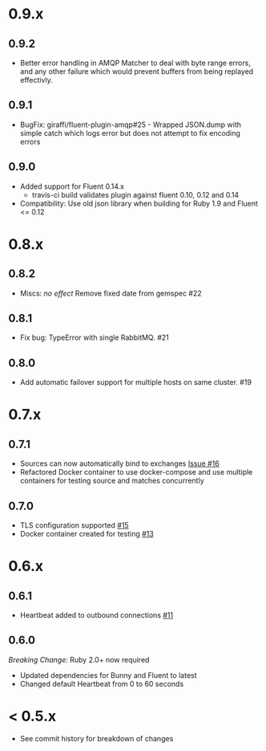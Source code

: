 # 0.9.x

## 0.9.2

* Better error handling in AMQP Matcher to deal with byte range errors, and
any other failure which would prevent buffers from being replayed effectivly.

## 0.9.1

* BugFix: giraffi/fluent-plugin-amqp#25 - Wrapped JSON.dump with simple catch which logs error but does not attempt to fix encoding errors

## 0.9.0

* Added support for Fluent 0.14.x
    * travis-ci build validates plugin against fluent 0.10, 0.12 and 0.14
* Compatibility: Use old json library when building for Ruby 1.9 and Fluent <= 0.12

# 0.8.x

## 0.8.2

* Miscs: *no effect* Remove fixed date from gemspec #22

## 0.8.1

* Fix bug: TypeError with single RabbitMQ. #21

## 0.8.0

* Add automatic failover support for multiple hosts on same cluster. #19

# 0.7.x

## 0.7.1

* Sources can now automatically bind to exchanges [Issue #16](https://github.com/giraffi/fluent-plugin-amqp/issues/16)
* Refactored Docker container to use docker-compose and use multiple containers for testing source and matches concurrently

## 0.7.0

* TLS configuration supported [#15](https://github.com/giraffi/fluent-plugin-amqp/pull/15)
* Docker container created for testing [#13](https://github.com/giraffi/fluent-plugin-amqp/pull/13)

# 0.6.x

## 0.6.1

* Heartbeat added to outbound connections [#11](https://github.com/giraffi/fluent-plugin-amqp/pull/11)

## 0.6.0

*Breaking Change:* Ruby 2.0+ now required

* Updated dependencies for Bunny and Fluent to latest
* Changed default Heartbeat from 0 to 60 seconds

# < 0.5.x

* See commit history for breakdown of changes
